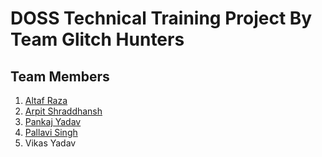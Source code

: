 # DOSS Technical Training Project By Team Glitch Hunters

## Team Members
1. [Altaf Raza](https://github.com/Ryanraza07)
2. [Arpit Shraddhansh](https://github.com/ashraddhansh)
3. [Pankaj Yadav](https://github.com/pankajyadav7739)
4. [Pallavi Singh](https://github.com/suryavanshipallavi)
5. Vikas Yadav
